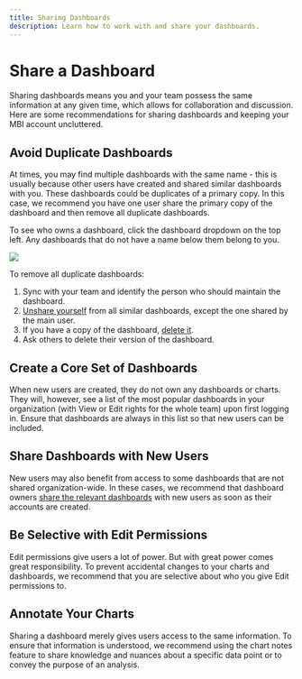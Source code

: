 ```yaml
---
title: Sharing Dashboards
description: Learn how to work with and share your dashboards. 
---
```

# Share a Dashboard

Sharing dashboards means you and your team possess the same information at any given time, which allows for collaboration and discussion. Here are some recommendations for sharing dashboards and keeping your MBI account uncluttered.

## Avoid Duplicate Dashboards

At times, you may find multiple dashboards with the same name - this is usually because other users have created and shared similar dashboards with you. These dashboards could be duplicates of a primary copy. In this case, we recommend you have one user share the primary copy of the dashboard and then remove all duplicate dashboards.

To see who owns a dashboard, click the dashboard dropdown on the top left. Any dashboards that do not have a name below them belong to you.

 ![](../../assets/Dash_ownership.gif)

To remove all duplicate dashboards:

1. Sync with your team and identify the person who should maintain the dashboard.
1. [Unshare yourself](../../data-user/dashboards/leave-dashboard.md) from all similar dashboards, except the one shared by the main user.
1. If you have a copy of the dashboard, [delete it](../../data-user/dashboards/deleting-dashboard.md).
1. Ask others to delete their version of the dashboard.

## Create a Core Set of Dashboards

When new users are created, they do not own any dashboards or charts. They will, however, see a list of the most popular dashboards in your organization (with View or Edit rights for the whole team) upon first logging in. Ensure that dashboards are always in this list so that new users can be included.

## Share Dashboards with New Users

New users may also benefit from access to some dashboards that are not shared organization-wide. In these cases, we recommend that dashboard owners [share the relevant dashboards](../../data-user/dashboards/share-dashboard-with-users.md) with new users as soon as their accounts are created.

## Be Selective with Edit Permissions

Edit permissions give users a lot of power. But with great power comes great responsibility. To prevent accidental changes to your charts and dashboards, we recommend that you are selective about who you give Edit permissions to.

## Annotate Your Charts

Sharing a dashboard merely gives users access to the same information. To ensure that information is understood, we recommend using the chart notes feature to share knowledge and nuances about a specific data point or to convey the purpose of an analysis.
